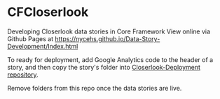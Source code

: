 # CFCloserlook
Developing Closerlook data stories in Core Framework
View online via Github Pages at https://nycehs.github.io/Data-Story-Development/Index.html

To ready for deployment, add Google Analytics code to the header of a story, and then copy the story's folder into [Closerlook-Deployment repository](https://github.com/nycehs/Closerlook-Deployment/tree/master).

Remove folders from this repo once the data stories are live.
